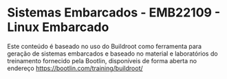 # Sistemas Embarcados - EMB22109 - Linux Embarcado

Este conteúdo é baseado no uso do Buildroot como ferramenta 
para geração de sistemas embarcados e baseado no material e laboratórios
do treinamento fornecido pela Bootlin, disponíveis de forma aberta no
endereço https://bootlin.com/training/buildroot/
